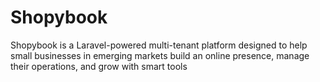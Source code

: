 # Shopybook
Shopybook is a Laravel-powered multi-tenant platform designed to help small businesses in emerging markets build an online presence, manage their operations, and grow with smart tools
